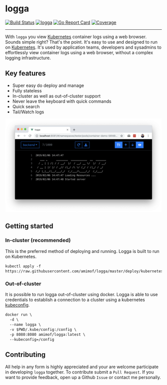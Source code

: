 # logga
[![Build Status](https://travis-ci.org/amimof/logga.svg?branch=master)](https://travis-ci.org/amimof/logga) [![logga](https://godoc.org/github.com/amimof/logga?status.svg)](https://godoc.org/github.com/amimof/logga) [![Go Report Card](https://goreportcard.com/badge/github.com/amimof/logga)](https://goreportcard.com/report/github.com/amimof/logga) [![Coverage](http://gocover.io/_badge/github.com/amimof/logga)](http://gocover.io/github.com/amimof/logga)

----

With `logga` you view [Kubernetes](https://kubernetes.io) container logs using a web browser. Sounds simple right? That's the point. It's easy to use and designed to run on [Kubernetes](https://kubernetes.io). It's used by application teams, developers and sysadmins to effortlessly view container logs using a web browser, without a complex logging infrastructure. 

## Key features

* Super easy do deploy and manage
* Fully stateless 
* In-cluster as well as out-of-cluster support
* Never leave the keyboard with quick commands
* Quick search
* Tail/Watch logs

![](./img/logga_screenshot.png)

## Getting started

### In-cluster (recommended)
This is the preferred method of deploying and running. Logga is built to run on Kubernetes.

```
kubectl apply -f https://raw.githubusercontent.com/amimof/logga/master/deploy/kubernetes.yml
```

### Out-of-cluster
It is possible to run logga out-of-cluster using docker. Logga is able to use credentials to establish a connection to a cluster using a kubernetes [kubeconfig](https://kubernetes.io/docs/concepts/configuration/organize-cluster-access-kubeconfig/).
```
docker run \
  -d \
  --name logga \
  -v $PWD/.kube/config:/config \
  -p 8080:8080 amimof/logga:latest \
  --kubeconfig=/config
```

## Contributing

All help in any form is highly appreciated and your are welcome participate in developing `logga` together. To contribute submit a `Pull Request`. If you want to provide feedback, open up a Github `Issue` or contact me personally. 